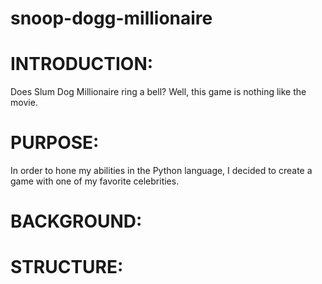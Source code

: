 # snoop-dogg-millionaire
# INTRODUCTION:
Does Slum Dog Millionaire ring a bell? Well, this game is nothing like the movie. 

# PURPOSE:
In order to hone my abilities in the Python language, I decided to create a game with one of my favorite celebrities.

# BACKGROUND:


# STRUCTURE:

